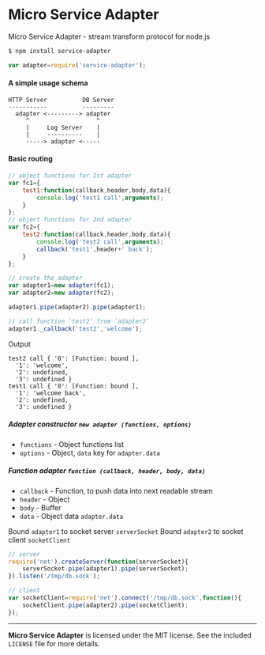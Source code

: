 # Micro Service Adapter
Micro Service Adapter - stream transform protocol for node.js
```sh
$ npm install service-adapter
```
```js
var adapter=require('service-adapter');
```
#### A simple usage schema
```
HTTP Server          DB Server
-----------          ---------
  adapter <---------> adapter
     ^                   ^
     |     Log Server    |
     |     ----------    |
     -----> adapter <-----
```
#### Basic routing
```js
// object functions for 1st adapter
var fc1={
	test1:function(callback,header,body,data){
		console.log('test1 call',arguments);
	}
};
// object functions for 2nd adapter
var fc2={
	test2:function(callback,header,body,data){
		console.log('test2 call',arguments);
		callback('test1',header+' back');
	}
};

// create the adapter
var adapter1=new adapter(fc1);
var adapter2=new adapter(fc2);

adapter1.pipe(adapter2).pipe(adapter1);

// call function `test2` from `adapter2`
adapter1._callback('test2','welcome');
```
Output
```
test2 call { '0': [Function: bound ],
  '1': 'welcome',
  '2': undefined,
  '3': undefined }
test1 call { '0': [Function: bound ],
  '1': 'welcome back',
  '2': undefined,
  '3': undefined }
```
##### Adapter constructor `new adapter (functions, options)`
* `functions` - Object functions list
* `options` - Object, `data` key for `adapter.data`

##### Function adapter `function (callback, header, body, data)`
* `callback` - Function, to push data into next readable stream
* `header` - Object
* `body` - Buffer
* `data` - Object data `adapter.data`

Bound `adapter1` to socket server `serverSocket`
Bound `adapter2` to socket client `socketClient`
```js
// server
require('net').createServer(function(serverSocket){
	serverSocket.pipe(adapter1).pipe(serverSocket);
}).listen('/tmp/db.sock');

// client
var socketClient=require('net').connect('/tmp/db.sock',function(){
	socketClient.pipe(adapter2).pipe(socketClient);
});
```
--------------------------------------------------------
**Micro Service Adapter** is licensed under the MIT license. See the included `LICENSE` file for more details.